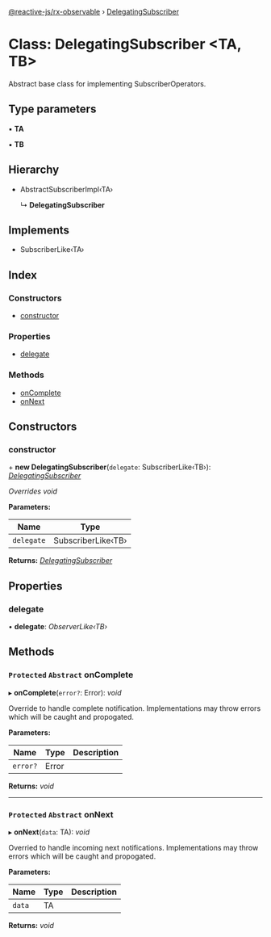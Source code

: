[@reactive-js/rx-observable](../README.md) › [DelegatingSubscriber](delegatingsubscriber.md)

# Class: DelegatingSubscriber <**TA, TB**>

Abstract base class for implementing SubscriberOperators.

## Type parameters

▪ **TA**

▪ **TB**

## Hierarchy

* AbstractSubscriberImpl‹TA›

  ↳ **DelegatingSubscriber**

## Implements

* SubscriberLike‹TA›

## Index

### Constructors

* [constructor](delegatingsubscriber.md#constructor)

### Properties

* [delegate](delegatingsubscriber.md#delegate)

### Methods

* [onComplete](delegatingsubscriber.md#protected-abstract-oncomplete)
* [onNext](delegatingsubscriber.md#protected-abstract-onnext)

## Constructors

###  constructor

\+ **new DelegatingSubscriber**(`delegate`: SubscriberLike‹TB›): *[DelegatingSubscriber](delegatingsubscriber.md)*

*Overrides void*

**Parameters:**

Name | Type |
------ | ------ |
`delegate` | SubscriberLike‹TB› |

**Returns:** *[DelegatingSubscriber](delegatingsubscriber.md)*

## Properties

###  delegate

• **delegate**: *ObserverLike‹TB›*

## Methods

### `Protected` `Abstract` onComplete

▸ **onComplete**(`error?`: Error): *void*

Override to handle complete notification. Implementations
may throw errors which will be caught and propogated.

**Parameters:**

Name | Type | Description |
------ | ------ | ------ |
`error?` | Error |   |

**Returns:** *void*

___

### `Protected` `Abstract` onNext

▸ **onNext**(`data`: TA): *void*

Overried to handle incoming next notifications. Implementations
may throw errors which will be caught and propogated.

**Parameters:**

Name | Type | Description |
------ | ------ | ------ |
`data` | TA |   |

**Returns:** *void*
